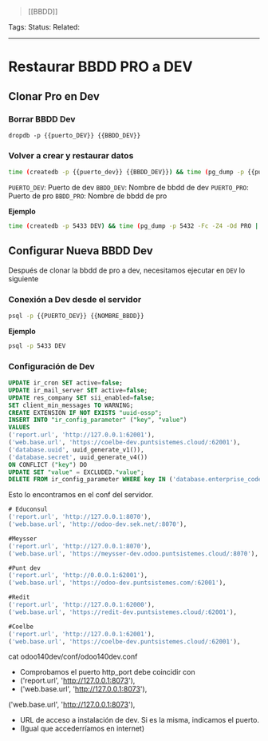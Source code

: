 > [[BBDD]]

Tags: 
Status: 
Related: 

___

# Restaurar BBDD PRO a DEV

## Clonar Pro en Dev

### Borrar BBDD Dev
```
dropdb -p {{puerto_DEV}} {{BBDD_DEV}}
```

### Volver a crear y restaurar datos
```bash
time (createdb -p {{puerto_dev}} {{BBDD_DEV}}) && time (pg_dump -p {{puerto_pro}} -Fc -Z4 -Od {{BBDD_PRO}} | pg_restore -p {{puerto_dev}} -Od {{BBDD_DEV}})
```

`PUERTO_DEV`: Puerto de dev
`BBDD_DEV`: Nombre de bbdd de dev
`PUERTO_PRO`: Puerto de pro
`BBDD_PRO`: Nombre de bbdd de pro

**Ejemplo**
```bash
time (createdb -p 5433 DEV) && time (pg_dump -p 5432 -Fc -Z4 -Od PRO | pg_restore -p 5433 -Od DEV)
```

## Configurar Nueva BBDD Dev
Después de clonar la bbdd de pro a dev, necesitamos ejecutar en `DEV` lo siguiente

### Conexión a Dev desde el servidor
```bash
psql -p {{PUERTO_DEV}} {{NOMBRE_BBDD}}
```
**Ejemplo**
```bash
psql -p 5433 DEV
```

### Configuración de Dev
```sql
UPDATE ir_cron SET active=false;
UPDATE ir_mail_server SET active=false;
UPDATE res_company SET sii_enabled=false;
SET client_min_messages TO WARNING;
CREATE EXTENSION IF NOT EXISTS "uuid-ossp";
INSERT INTO "ir_config_parameter" ("key", "value")
VALUES
('report.url', 'http://127.0.0.1:62001'),
('web.base.url', 'https://coelbe-dev.puntsistemes.cloud/:62001'),
('database.uuid', uuid_generate_v1()),
('database.secret', uuid_generate_v4())
ON CONFLICT ("key") DO
UPDATE SET "value" = EXCLUDED."value";
DELETE FROM ir_config_parameter WHERE key IN ('database.enterprise_code', 'odoo_ocn.project_id', 'mail_mobile.enable_ocn');
```

Esto lo encontramos en el conf del servidor.
```sql
# Educonsul
('report.url', 'http://127.0.0.1:8070'),
('web.base.url', 'http://odoo-dev.sek.net/:8070'),

#Meysser
('report.url', 'http://127.0.0.1:8070'),
('web.base.url', 'https://meysser-dev.odoo.puntsistemes.cloud/:8070'),

#Punt dev
('report.url', 'http://0.0.0.1:62001'),
('web.base.url', 'https://odoo-dev.puntsistemes.com/:62001'),

#Redit
('report.url', 'http://127.0.0.1:62000'),
('web.base.url', 'https://redit-dev.puntsistemes.cloud/:62001'),

#Coelbe
('report.url', 'http://127.0.0.1:62001'),
('web.base.url', 'https://coelbe-dev.puntsistemes.cloud/:62001'),
```


cat odoo140dev/conf/odoo140dev.conf
- Comprobamos el puerto http_port debe coincidir con 
- ('report.url', 'http://127.0.0.1:8073'),
- ('web.base.url', 'http://127.0.0.1:8073'),

('web.base.url', 'http://127.0.0.1:8073'),
- URL de acceso a instalación de dev. Si es la misma, indicamos el puerto.
- (Igual que accederríamos en internet)

